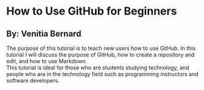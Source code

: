 # How to Use GitHub for Beginners
## By: Venitia Bernard  
The purpose of this tutorial is to teach new users how to use GitHub.  In this tutorial I will discuss the purpose of GitHub, how to create a repository and edit, and how to use Markdown.  
This tutorial is ideal for those who are students studying technology, and people who are in the technology field such as programming instructors and software developers.
